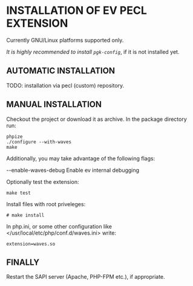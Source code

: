 INSTALLATION OF EV PECL EXTENSION
==================================

Currently GNU/Linux platforms supported only.

*It is highly recommended to install `pgk-config`*, if it is not installed yet.

AUTOMATIC INSTALLATION
----------------------

TODO: installation via pecl (custom) repository.

MANUAL INSTALLATION
-------------------

Checkout the project or download it as archive. In the package directory run:

```
phpize
./configure --with-waves
make
```

Additionally, you may take advantage of the following flags:

--enable-waves-debug         Enable ev internal debugging

Optionally test the extension:

```
make test
```

Install files with root priveleges:

```
# make install
```

In php.ini, or some other configuration like
</usr/local/etc/php/conf.d/waves.ini> write:

```
extension=waves.so
```

FINALLY
-------

Restart the SAPI server (Apache, PHP-FPM etc.), if appropriate.
